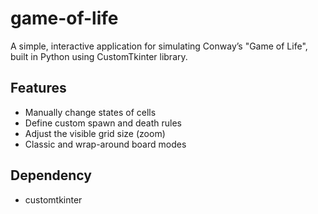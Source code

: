 # game-of-life

A simple, interactive application for simulating Conway’s "Game of Life", built in Python using CustomTkinter library.

## Features
- Manually change states of cells
- Define custom spawn and death rules
- Adjust the visible grid size (zoom)
- Classic and wrap-around board modes


## Dependency
- customtkinter
